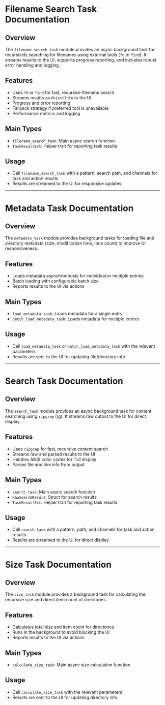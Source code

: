 # Filename Search Task Documentation

## Overview
The `filename_search_task` module provides an async background task for recursively searching for filenames using external tools (`fd` or `find`). It streams results to the UI, supports progress reporting, and includes robust error handling and logging.

## Features
- Uses `fd` or `find` for fast, recursive filename search
- Streams results as `ObjectInfo` to the UI
- Progress and error reporting
- Fallback strategy if preferred tool is unavailable
- Performance metrics and logging

## Main Types
- `filename_search_task`: Main async search function
- `TaskResultExt`: Helper trait for reporting task results

## Usage
- Call `filename_search_task` with a pattern, search path, and channels for task and action results
- Results are streamed to the UI for responsive updates

---

# Metadata Task Documentation

## Overview
The `metadata_task` module provides background tasks for loading file and directory metadata (size, modification time, item count) to improve UI responsiveness.

## Features
- Loads metadata asynchronously for individual or multiple entries
- Batch loading with configurable batch size
- Reports results to the UI via actions

## Main Types
- `load_metadata_task`: Loads metadata for a single entry
- `batch_load_metadata_task`: Loads metadata for multiple entries

## Usage
- Call `load_metadata_task` or `batch_load_metadata_task` with the relevant parameters
- Results are sent to the UI for updating file/directory info

---

# Search Task Documentation

## Overview
The `search_task` module provides an async background task for content searching using `ripgrep` (rg). It streams raw output to the UI for direct display.

## Features
- Uses `ripgrep` for fast, recursive content search
- Streams raw and parsed results to the UI
- Handles ANSI color codes for TUI display
- Parses file and line info from output

## Main Types
- `search_task`: Main async search function
- `RawSearchResult`: Struct for search results
- `TaskResultExt`: Helper trait for reporting task results

## Usage
- Call `search_task` with a pattern, path, and channels for task and action results
- Results are streamed to the UI for direct display

---

# Size Task Documentation

## Overview
The `size_task` module provides a background task for calculating the recursive size and direct item count of directories.

## Features
- Calculates total size and item count for directories
- Runs in the background to avoid blocking the UI
- Reports results to the UI via actions

## Main Types
- `calculate_size_task`: Main async size calculation function

## Usage
- Call `calculate_size_task` with the relevant parameters
- Results are sent to the UI for updating directory info
